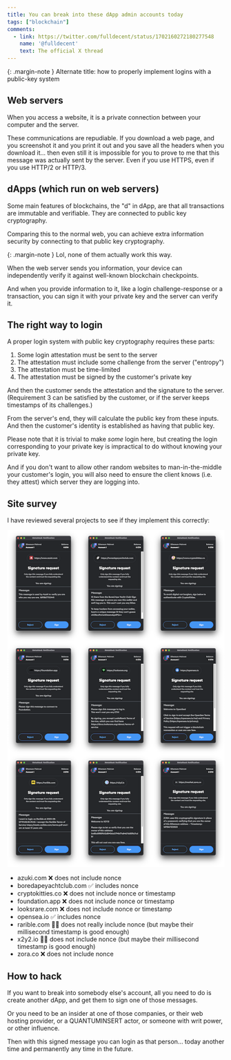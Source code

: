 ```yaml
---
title: You can break into these dApp admin accounts today
tags: ["blockchain"]
comments:
  - link: https://twitter.com/fulldecent/status/1702160272180277548
    name: '@fulldecent'
    text: The official X thread
---
```


{: .margin-note }
Alternate title: how to properly implement logins with a public-key system

## Web servers

When you access a website, it is a private connection between your computer and the server.

These communications are repudiable. If you download a web page, and you screenshot it and you print it out and you save all the headers when you download it... then even still it is impossible for you to prove to me that this message was actually sent by the server. Even if you use HTTPS, even if you use HTTP/2 or HTTP/3.

## dApps (which run on web servers)

Some main features of blockchains, the "d" in dApp, are that all transactions are immutable and verifiable. They are connected to public key cryptography.

Comparing this to the normal web, you can achieve extra information security by connecting to that public key cryptography.

{: .margin-note }
Lol, none of them actually work this way.

When the web server sends you information, your device can independently verify it against well-known blockchain checkpoints.

And when you provide information to it, like a login challenge-response or a transaction, you can sign it with your private key and the server can verify it.

## The right way to login

A proper login system with public key cryptography requires these parts:

1. Some login attestation must be sent to the server
2. The attestation must include some challenge from the server ("entropy")
3. The attestation must be time-limited
4. The attestation must be signed by the customer's private key

And then the customer sends the attestation and the signature to the server. (Requirement 3 can be satisfied by the customer, or if the server keeps timestamps of its challenges.)

From the server's end, they will calculate the public key from these inputs. And then the customer's identity is established as having that public key.

Please note that it is trivial to make *some* login here, but creating the login corresponding to your private key is impractical to do without knowing your private key.

And if you don't want to allow other random websites to man-in-the-middle your customer's login, you will also need to ensure the client knows (i.e. they attest) which server they are logging into.

## Site survey

I have reviewed several projects to see if they implement this correctly:

![dApp login implementations](/assets/images/2023-09-13-break-into-dapp-admin-accounts.png)

- azuki.com ❌ does not include nonce
- boredapeyachtclub.com ✅ includes nonce
- cryptokitties.co ❌ does not include nonce or timestamp
- foundation.app ❌ does not include nonce or timestamp
- looksrare.com ❌ does not include nonce or timestamp
- opensea.io ✅ includes nonce
- rarible.com 🤷‍♂ does not really include nonce (but maybe their millisecond timestamp is good enough)
- x2y2.io 🤷‍♀ does not include nonce (but maybe their millisecond timestamp is good enough)
- zora.co ❌ does not include nonce

## How to hack

If you want to break into somebody else's account, all you need to do is create another dApp, and get them to sign one of those messages.

Or you need to be an insider at one of those companies, or their web hosting provider, or a QUANTUMINSERT actor, or someone with writ power, or other influence.

Then with this signed message you can login as that person... today another time and permanently any time in the future.
